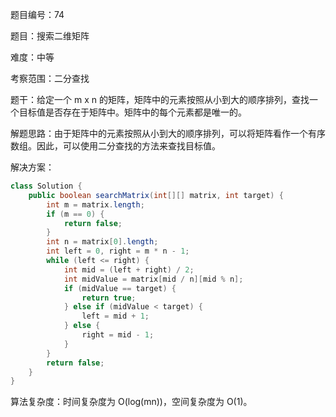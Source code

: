 题目编号：74

题目：搜索二维矩阵

难度：中等

考察范围：二分查找

题干：给定一个 m x n 的矩阵，矩阵中的元素按照从小到大的顺序排列，查找一个目标值是否存在于矩阵中。矩阵中的每个元素都是唯一的。

解题思路：由于矩阵中的元素按照从小到大的顺序排列，可以将矩阵看作一个有序数组。因此，可以使用二分查找的方法来查找目标值。

解决方案：

```java
class Solution {
    public boolean searchMatrix(int[][] matrix, int target) {
        int m = matrix.length;
        if (m == 0) {
            return false;
        }
        int n = matrix[0].length;
        int left = 0, right = m * n - 1;
        while (left <= right) {
            int mid = (left + right) / 2;
            int midValue = matrix[mid / n][mid % n];
            if (midValue == target) {
                return true;
            } else if (midValue < target) {
                left = mid + 1;
            } else {
                right = mid - 1;
            }
        }
        return false;
    }
}
```

算法复杂度：时间复杂度为 O(log(mn))，空间复杂度为 O(1)。